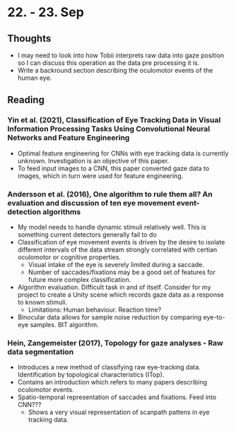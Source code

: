 # 22. - 23. Sep
## Thoughts
- I may need to look into how Tobii interprets raw data into gaze position so I can discuss this operation as the data pre processing it is.
- Write a backround section describing the oculomotor events of the human eye.

## Reading
### Yin et al. (2021), Classification of Eye Tracking Data in Visual Information Processing Tasks Using Convolutional Neural Networks and Feature Engineering
- Optimal feature engineering for CNNs with eye tracking data is currently unknown. Investigation is an objective of this paper.
- To feed input images to a CNN, this paper converted gaze data to images, which in turn were used for feature engineering. 

### Andersson et al. (2016), One algorithm to rule them all? An evaluation and discussion of ten eye movement event-detection algorithms
- My model needs to handle dynamic stimuli relatively well. This is something current detectors generally fail to do
- Classification of eye movement events is driven by the desire to isolate different intervals of the data stream strongly correlated with certian oculomotor or cognitive properties.
    - Visual intake of the eye is severely limited during a saccade.
    - Number of saccades/fixations may be a good set of features for future more complex classification.
- Algorithm evaluation. Difficult task in and of itself. Consider for my project to create a Unity scene which records gaze data as a response to known stimuli.
    - Limitations: Human behaviour. Reaction time?
- Binocular data allows for sample noise reduction by comparing eye-to-eye samples. BIT algorithm.

### Hein, Zangemeister (2017), Topology for gaze analyses - Raw data segmentation
- Introduces a new method of classifying raw eye-tracking data. Identification by topological characteristics (ITop).
- Contains an introduction which refers to many papers describing oculomotor events.
- Spatio-temporal representation of saccades and fixations. Feed into CNN???
    - Shows a very visual representation of scanpath pattens in eye tracking data.